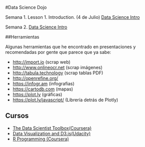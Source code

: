 #Data Science Dojo


Semana 1. Lesson 1. Introduction. (4 de Julio)
[Data Science Intro](https://classroom.udacity.com/courses/ud359/lessons/664109694/concepts/6853492750923)

Semana 2. [Data Science Intro](https://classroom.udacity.com/courses/ud359/lessons/684228741/concepts/6932485670923)


##Herramientas

Algunas herramientas que he encontrado en presentaciones y recomendadas por gente que parece que ya sabe:

-  http://import.io (scrap web)
-  http://www.onlineocr.net (scrap imágenes)
-  http://tabula.technology (scrap tablas PDF)
-  http://openrefine.org/
-  https://infogr.am  (infografias)
-  https://cartodb.com (mapas)
-  https://plot.ly (gráficas)
-  https://plot.ly/javascript/ (Librería detrás de Plotly)

## Cursos

-  [The Data Scientist Toolbox(Coursera)](https://www.coursera.org/learn/data-scientists-tools)
-  [Data Visualization and D3.js(Udacity)](https://www.udacity.com/course/data-visualization-and-d3js--ud507)
-  [R Programming (Coursera)](https://www.coursera.org/learn/r-programming)
